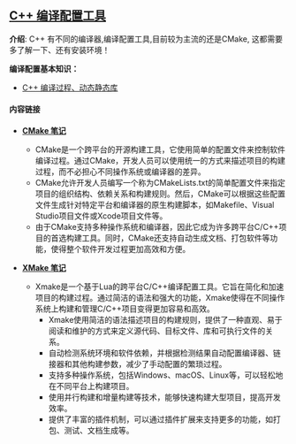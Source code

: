 ## [C++ 编译配置工具](#)
**介绍**: C++ 有不同的编译器,编译配置工具,目前较为主流的还是CMake, 这都需要多了解一下、还有安装环境！ 

**编译配置基本知识：**

* [C++ 编译过程、动态静态库](./contents/CompilationProcess.md)


#### 内容链接
* [**CMake 笔记**](./cmake)
  * CMake是一个跨平台的开源构建工具，它使用简单的配置文件来控制软件编译过程。通过CMake，开发人员可以使用统一的方式来描述项目的构建过程，而不必担心不同操作系统或编译器的差异。
  * CMake允许开发人员编写一个称为CMakeLists.txt的简单配置文件来指定项目的组织结构、依赖关系和构建规则。然后，CMake可以根据这些配置文件生成针对特定平台和编译器的原生构建脚本，如Makefile、Visual Studio项目文件或Xcode项目文件等。
  * 由于CMake支持多种操作系统和编译器，因此它成为许多跨平台C/C++项目的首选构建工具。同时，CMake还支持自动生成文档、打包软件等功能，使得整个软件开发过程更加高效和方便。

* [**XMake 笔记**](./xmake)
  * Xmake是一个基于Lua的跨平台C/C++编译配置工具。它旨在简化和加速项目的构建过程。通过简洁的语法和强大的功能，Xmake使得在不同操作系统上构建和管理C/C++项目变得更加容易和高效。
    * Xmake使用简洁的语法描述项目的构建规则，提供了一种直观、易于阅读和维护的方式来定义源代码、目标文件、库和可执行文件的关系。
    * 自动检测系统环境和软件依赖，并根据检测结果自动配置编译器、链接器和其他构建参数，减少了手动配置的繁琐过程。
    * 支持多种操作系统，包括Windows、macOS、Linux等，可以轻松地在不同平台上构建项目。
    * 使用并行构建和增量构建等技术，能够快速构建大型项目，提高开发效率。
    * 提供了丰富的插件机制，可以通过插件扩展来支持更多的功能，如打包、测试、文档生成等。



